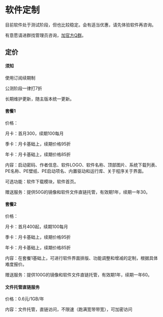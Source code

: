 # 软件定制

目前软件处于测试阶段，但也比较稳定。会有适当优惠，请先体验软件再咨询。

有意愿请进群找管理员咨询，[加官方Q群](https://www.sysri.cn/QQGroup/)。

## 定价
#### 须知
使用订阅续期制

公测阶段一律打7折

长期维护更新，随主版本统一更新。

#### 套餐1
价格：

月卡：首月300，续期100每月 

季卡：月卡基础上，续期价格95折

年卡：月卡基础上，续期价格85折

内容：启动密码、作者信息、软件LOGO、软件名称、顶部图片、系统下载列表、PE名称、PE壁纸、PE启动项名、内置驱动和运行库、关于程序关于界面。

可选功能：软件下载模块，软件首页。

赠送服务：提供50G的镜像和软件文件直链托管，有效期1年，续期一年30。

#### 套餐2
价格：

月卡：首月400起，续期100每月 

季卡：月卡基础上，续期价格95折

年卡：月卡基础上，续期价格85折

内容：在套餐1基础上，可进行软件界面排版、功能调整和增减的定制，根据具体难度报价。

赠送服务：提供100G的镜像和软件文件直链托管，有效期1年，续期一年60。

#### 文件托管直链服务
价格：0.6元/1GB/年

内容：文件托管，直链访问，不限速（跑满宽带带宽），可加密访问
